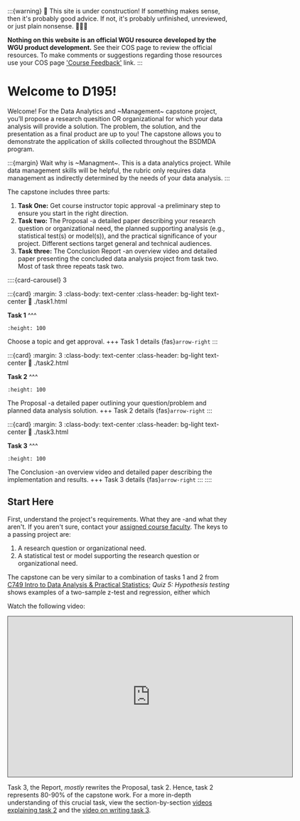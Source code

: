 :::{warning}
🚧 This site is under construction! If something makes sense, then it's probably good advice. If not, it's probably unfinished, unreviewed, or just plain nonsense. 👷🏽‍♀️

**Nothing on this website is an official WGU resource developed by the WGU product development.** See their COS page to review the official resources. To make comments or suggestions regarding those resources use your COS page ['Course Feedback'](https://ashejim.github.io/D195/support_this_page.html#help-support-this-website) link.
:::

# Welcome to D195!

Welcome! For the Data Analytics and ~Management~ capstone project, you’ll propose a research quesition OR organizational for which your data analysis will provide a solution. The problem, the solution, and the presentation as a final product are up to you! The capstone allows you to demonstrate the application of skills collected throughout the BSDMDA program. 

:::{margin} Wait why is ~Managment~.
This is a data analytics project. While data management skills will be helpful, the rubric only requires data management as indirectly determined by the needs of your data analysis.
:::

The capstone includes three parts:

1. **Task One:** Get course instructor topic approval -a preliminary step to ensure you start in the right direction.
2. **Task two:** The Proposal -a detailed paper describing your research question or organizational need, the planned supporting analysis (e.g., statistical test(s) or model(s)), and the practical significance of your project. Different sections target general and technical audiences.
3. **Task three:** The Conclusion Report -an overview video and detailed paper presenting the concluded data analysis project from task two. Most of task three repeats task two.

::::{card-carousel} 3

:::{card}
:margin: 3
:class-body: text-center
:class-header: bg-light text-center
:link: ./task1.html

**Task 1**
^^^
```{image} ./url_images/idea-b.png
:height: 100
```
Choose a topic and get approval.
+++
Task 1 details {fas}`arrow-right`
:::

:::{card}
:margin: 3
:class-body: text-center
:class-header: bg-light text-center
:link: ./task2.html

**Task 2**
^^^
```{image} ./url_images/big_data.png
:height: 100
```
The Proposal -a detailed paper outlining your question/problem and planned data analysis solution.
+++
Task 2 details {fas}`arrow-right`
:::

:::{card}
:margin: 3
:class-body: text-center
:class-header: bg-light text-center
:link: ./task3.html

**Task 3**
^^^
```{image} ./url_images/f_present.png
:height: 100
```
The Conclusion -an overview video and detailed paper describing the implementation and results.
+++
Task 3 details {fas}`arrow-right`
:::
::::

## Start Here

First, understand the project's requirements. What they are -and what they aren't. If you aren't sure, contact your [assigned course faculty](ci_page). The keys to a passing project are:

1. A research question or organizational need. 
2. A statistical test or model supporting the research question or organizational need.

The capstone can be very similar to a combination of tasks 1 and 2 from [C749 Intro to Data Analysis & Practical Statistics](https://learn.udacity.com/nanodegrees/nd002-wgu-1); *Quiz 5: Hypothesis testing* shows examples of a two-sample z-test and regression, either which  


Watch the following video:
<iframe 
    src="https://wgu.hosted.panopto.com/Panopto/Pages/Embed.aspx?id=e26949a3-9e24-4092-bf52-aedb014e2527&autoplay=false&offerviewer=true&showtitle=true&showbrand=true&captions=true&interactivity=all" 
    title="C769 Overview" 
    width="640px"
    height="360px"
    style="border: 1px solid #464646;" 
    allowfullscreen allow="autoplay"
>
</iframe>

Task 3, the Report, *mostly* rewrites the Proposal, task 2. Hence, task 2 represents 80-90% of the capstone work. For a more in-depth understanding of this crucial task, view the section-by-section [videos explaining task 2](resources:task2) and the [video on writing task 3](resources:task3).
